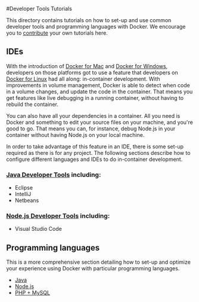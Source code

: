 #Developer Tools Tutorials

This directory contains tutorials on how to set-up and use common developer tools and programming languages with Docker. We encourage you to [contribute](../contribute.md) your own tutorials here.

## IDEs

With the introduction of [Docker for Mac](https://www.docker.com/products/docker#/mac) and [Docker for Windows](https://www.docker.com/products/docker#/windows), developers on those platforms got to use a feature that developers on [Docker for Linux](https://www.docker.com/products/docker#linux) had all along: in-container development. With improvements in volume management, Docker is able to detect when code in a volume changes, and update the code in the container. That means you get features like live debugging in a running container, without having to rebuild the container.

You can also have all your dependencies in a container. All you need is Docker and something to edit your source files on your machine, and you're good to go. That means you can, for instance, debug Node.js in your container without having Node.js on your local machine.

In order to take advantage of this feature in an IDE, there is some set-up required as there is for any project. The following sections describe how to configure different languages and IDEs to do in-container development.

### [Java Developer Tools](https://github.com/docker/labs/tree/master/developer-tools/java-debugging) including:
+ Eclipse
+ IntelliJ
+ Netbeans

### [Node.js Developer Tools](https://github.com/docker/labs/blob/master/developer-tools/nodejs-debugging/README.md) including:
+ Visual Studio Code

## Programming languages
This is a more comprehensive section detailing how to set-up and optimize your experience using Docker with particular programming languages.

+ [Java](java/)
+ [Node.js](nodejs/porting/)
+ [PHP + MySQL](php/)
